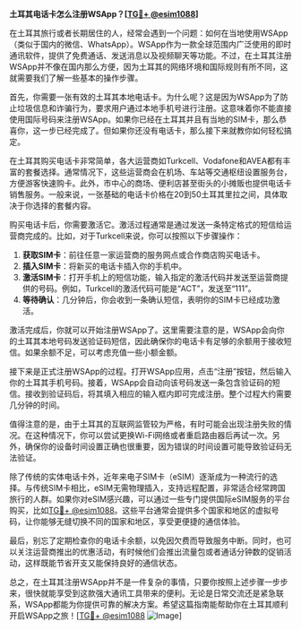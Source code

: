 **土耳其电话卡怎么注册WSApp？[[TG💪+ @esim1088](https://t.me/s/esim1088)]**

在土耳其旅行或者长期居住的人，经常会遇到一个问题：如何在当地使用WSApp（类似于国内的微信、WhatsApp）。WSApp作为一款全球范围内广泛使用的即时通讯软件，提供了免费通话、发送消息以及视频聊天等功能。不过，在土耳其注册WSApp并不像在国内那么方便，因为土耳其的网络环境和国际规则有所不同，这就需要我们了解一些基本的操作步骤。

首先，你需要一张有效的土耳其本地电话卡。为什么呢？这是因为WSApp为了防止垃圾信息和诈骗行为，要求用户通过本地手机号进行注册。这意味着你不能直接使用国际号码来注册WSApp。如果你已经在土耳其并且有当地的SIM卡，那么恭喜你，这一步已经完成了。但如果你还没有电话卡，那么接下来就教你如何轻松搞定。

在土耳其购买电话卡非常简单，各大运营商如Turkcell、Vodafone和AVEA都有丰富的套餐选择。通常情况下，这些运营商会在机场、车站等交通枢纽设置服务台，方便游客快速购卡。此外，市中心的商场、便利店甚至街头的小摊贩也提供电话卡销售服务。一般来说，一张基础的电话卡价格在20到50土耳其里拉之间，具体取决于你选择的套餐内容。

购买电话卡后，你需要激活它。激活过程通常是通过发送一条特定格式的短信给运营商完成的。比如，对于Turkcell来说，你可以按照以下步骤操作：

1. **获取SIM卡**：前往任意一家运营商的服务网点或合作商店购买电话卡。
2. **插入SIM卡**：将新买的电话卡插入你的手机中。
3. **激活SIM卡**：打开手机上的短信功能，输入指定的激活代码并发送至运营商提供的号码。例如，Turkcell的激活代码可能是“ACT”，发送至“111”。
4. **等待确认**：几分钟后，你会收到一条确认短信，表明你的SIM卡已经成功激活。

激活完成后，你就可以开始注册WSApp了。这里需要注意的是，WSApp会向你的土耳其本地号码发送验证码短信，因此确保你的电话卡有足够的余额用于接收短信。如果余额不足，可以考虑充值一些小额金额。

接下来是正式注册WSApp的过程。打开WSApp应用，点击“注册”按钮，然后输入你的土耳其手机号码。接着，WSApp会自动向该号码发送一条包含验证码的短信。接收到验证码后，将其填入相应的输入框内即可完成注册。整个过程大约需要几分钟的时间。

值得注意的是，由于土耳其的互联网监管较为严格，有时可能会出现注册失败的情况。在这种情况下，你可以尝试更换Wi-Fi网络或者重启路由器后再试一次。另外，确保你的设备时间设置正确也很重要，因为错误的时间设置可能导致验证码无法验证。

除了传统的实体电话卡外，近年来电子SIM卡（eSIM）逐渐成为一种流行的选择。与传统SIM卡相比，eSIM无需物理插入，支持远程配置，非常适合经常跨国旅行的人群。如果你对eSIM感兴趣，可以通过一些专门提供国际eSIM服务的平台购买，比如[TG💪+ @esim1088](https://t.me/s/esim1088)。这些平台通常会提供多个国家和地区的虚拟号码，让你能够无缝切换不同的国家和地区，享受更便捷的通信体验。

最后，别忘了定期检查你的电话卡余额，以免因欠费而导致服务中断。同时，也可以关注运营商推出的优惠活动，有时候他们会推出流量包或者通话分钟数的促销活动，这样既能节省开支又能保持良好的通信状态。

总之，在土耳其注册WSApp并不是一件复杂的事情，只要你按照上述步骤一步步来，很快就能享受到这款强大通讯工具带来的便利。无论是日常交流还是紧急联系，WSApp都能为你提供可靠的解决方案。希望这篇指南能帮助你在土耳其顺利开启WSApp之旅！[[TG💪+ @esim1088](https://t.me/s/esim1088) ![Image](https://i.postimg.cc/4NQfJmqS/Snipaste-2025-05-13-00-14-12.png)]